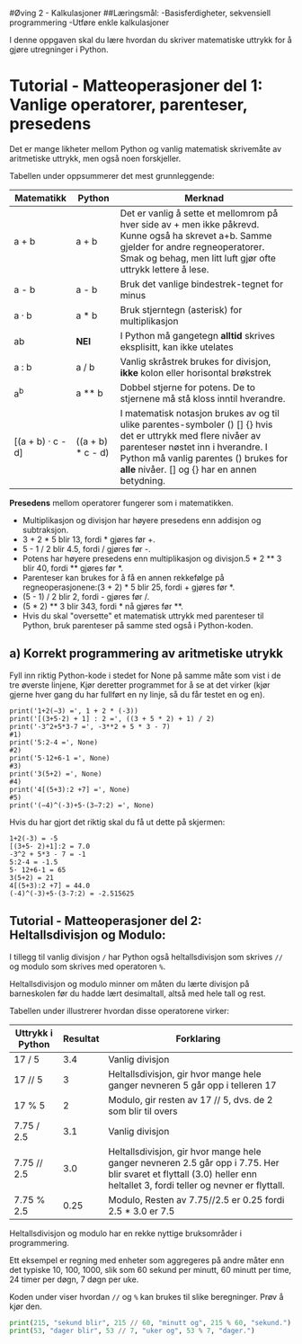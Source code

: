 #Øving 2 - Kalkulasjoner
##Læringsmål:
-Basisferdigheter, sekvensiell programmering
-Utføre enkle kalkulasjoner

I denne oppgaven skal du lære hvordan du skriver matematiske uttrykk for å gjøre utregninger i Python.


# Tutorial - Matteoperasjoner del 1: Vanlige operatorer, parenteser, presedens

Det er mange likheter mellom Python og vanlig matematisk skrivemåte av aritmetiske uttrykk, men også noen forskjeller.

Tabellen under oppsummerer det mest grunnleggende:

| Matematikk        | Python           | Merknad                                                                                                                                                  |
|-------------------|------------------|----------------------------------------------------------------------------------------------------------------------------------------------------------|
| a + b             | a + b            | Det er vanlig å sette et mellomrom på hver side av + men ikke påkrevd. Kunne også ha skrevet a+b. Samme gjelder for andre regneoperatorer. Smak og behag, men litt luft gjør ofte uttrykk lettere å lese. |
| a - b             | a - b            | Bruk det vanlige bindestrek-tegnet for minus                                                                                                              |
| a · b             | a * b            | Bruk stjerntegn (asterisk) for multiplikasjon                                                                                                             |
| ab                | **NEI**          | I Python må gangetegn **alltid** skrives eksplisitt, kan ikke utelates                                                                                    |
| a : b             | a / b            | Vanlig skråstrek brukes for divisjon, **ikke** kolon eller horisontal brøkstrek                                                                           |
| a<sup>b</sup>     | a ** b           | Dobbel stjerne for potens. De to stjernene må stå kloss inntil hverandre.                                                                                 |
| [(a + b) ·  c - d] | ((a + b) * c - d)| I matematisk notasjon brukes av og til ulike parentes-symboler () [] {} hvis det er uttrykk med flere nivåer av parenteser nøstet inn i hverandre. I Python må vanlig parentes () brukes for **alle** nivåer. [] og {} har en annen betydning. |

**Presedens** mellom operatorer fungerer som i matematikken.
- Multiplikasjon og divisjon har høyere presedens enn addisjon og subtraksjon.
- 3 + 2 * 5 blir 13, fordi * gjøres før +.
- 5 - 1 / 2 blir 4.5, fordi / gjøres før -.
- Potens har høyere presedens enn multiplikasjon og divisjon.5 * 2 ** 3 blir 40, fordi ** gjøres før *.
- Parenteser kan brukes for å få en annen rekkefølge på regneoperasjonene:(3 + 2) * 5 blir 25, fordi + gjøres før *.
- (5 - 1) / 2 blir 2, fordi - gjøres før /.
- (5 * 2) ** 3 blir 343, fordi * nå gjøres før **.
- Hvis du skal "oversette" et matematisk uttrykk med parenteser til Python, bruk parenteser på samme sted også i Python-koden.

## a) Korrekt programmering av aritmetiske utrykk
 Fyll inn riktig Python-kode i stedet for None på samme måte som vist i de tre øverste linjene,
 Kjør deretter programmet for å se at det virker (kjør gjerne hver gang du har fullført en ny linje, så du får testet en og en).
 
```{python}
print('1+2(−3) =', 1 + 2 * (-3))
print('[(3+5·2) + 1] : 2 =', ((3 + 5 * 2) + 1) / 2)
print('-3^2+5*3-7 =', -3**2 + 5 * 3 - 7)
#1)
print('5:2-4 =', None)
#2)
print('5·12+6-1 =', None)
#3)
print('3(5+2) =', None)
#4)
print('4[(5+3):2 +7] =', None)
#5)
print('(−4)^(-3)+5·(3−7:2) =', None)
```
Hvis du har gjort det riktig skal du få ut dette på skjermen: 
```{python}
1+2(-3) = -5
[(3+5· 2)+1]:2 = 7.0
-3^2 + 5*3 - 7 = -1
5:2-4 = -1.5
5· 12+6-1 = 65
3(5+2) = 21
4[(5+3):2 +7] = 44.0
(-4)^(-3)+5·(3-7:2) = -2.515625
```


## Tutorial - Matteoperasjoner del 2: Heltallsdivisjon og Modulo:

I tillegg til vanlig divisjon `/` har Python også heltallsdivisjon som skrives `//` og modulo som skrives med operatoren `%`.

Heltallsdivisjon og modulo minner om måten du lærte divisjon på barneskolen før du hadde lært desimaltall, altså med hele tall og rest.

Tabellen under illustrerer hvordan disse operatorene virker:

| Uttrykk i Python | Resultat | Forklaring |
|------------------|----------|------------|
| 17 / 5           | 3.4      | Vanlig divisjon |
| 17 // 5          | 3        | Heltallsdivisjon, gir hvor mange hele ganger nevneren 5 går opp i telleren 17 |
| 17 % 5           | 2        | Modulo, gir resten av 17 // 5, dvs. de 2 som blir til overs |
| 7.75 / 2.5       | 3.1      | Vanlig divisjon |
| 7.75 // 2.5      | 3.0      | Heltallsdivisjon, gir hvor mange hele ganger nevneren 2.5 går opp i 7.75. Her blir svaret et flyttall (3.0) heller enn heltallet 3, fordi teller og nevner er flyttall. |
| 7.75 % 2.5       | 0.25     | Modulo, Resten av 7.75//2.5 er 0.25 fordi 2.5 * 3.0 er 7.5 |

Heltallsdivisjon og modulo har en rekke nyttige bruksområder i programmering.

Ett eksempel er regning med enheter som aggregeres på andre måter enn det typiske 10, 100, 1000, slik som 60 sekund per minutt, 60 minutt per time, 24 timer per døgn, 7 døgn per uke.

Koden under viser hvordan `//` og `%` kan brukes til slike beregninger. Prøv å kjør den.

```python
print(215, "sekund blir", 215 // 60, "minutt og", 215 % 60, "sekund.")
print(53, "dager blir", 53 // 7, "uker og", 53 % 7, "dager.")
```
